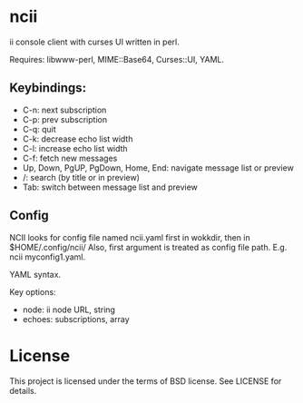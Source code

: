 ncii
====

ii console client with curses UI written in perl.

Requires: libwww-perl, MIME::Base64, Curses::UI, YAML.

## Keybindings:

- C-n: next subscription
- C-p: prev subscription
- C-q: quit
- C-k: decrease echo list width
- C-l: increase echo list width
- C-f: fetch new messages
- Up, Down, PgUP, PgDown, Home, End: navigate message list or preview
- /: search (by title or in preview)
- Tab: switch between message list and preview

## Config

NCII looks for config file named ncii.yaml first in wokkdir, then in $HOME/.config/ncii/
Also, first argument is treated as config file path. E.g. ncii myconfig1.yaml.

YAML syntax.

Key options:
- node: ii node URL, string
- echoes: subscriptions, array

# License

This project is licensed under the terms of BSD license. See LICENSE for details.
